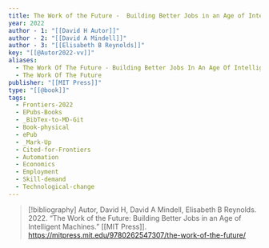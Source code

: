 ```yaml
---
title: The Work of the Future -  Building Better Jobs in an Age of Intelligent Machines
year: 2022
author - 1: "[[David H Autor]]"
author - 2: "[[David A Mindell]]"
author - 3: "[[Elisabeth B Reynolds]]"
key: "[[@Autor2022-vv]]"
aliases:
  - The Work Of The Future - Building Better Jobs In An Age Of Intelligent Machines
  - The Work Of The Future
publisher: "[[MIT Press]]"
type: "[[@book]]"
tags:
  - Frontiers-2022
  - EPubs-Books
  - _BibTex-to-MD-Git
  - Book-physical
  - ePub
  - _Mark-Up
  - Cited-for-Frontiers
  - Automation
  - Economics
  - Employment
  - Skill-demand
  - Technological-change
---
```


> [!bibliography]
> Autor, David H, David A Mindell, Elisabeth B Reynolds. 2022. “The Work of the Future: Building Better Jobs in an Age of Intelligent Machines.” [[MIT Press]]. https://mitpress.mit.edu/9780262547307/the-work-of-the-future/